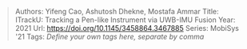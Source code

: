 > Authors: Yifeng Cao, Ashutosh Dhekne, Mostafa Ammar
> Title: ITrackU: Tracking a Pen-like Instrument via UWB-IMU Fusion
> Year: 2021
> Url: https://doi.org/10.1145/3458864.3467885
> Series: MobiSys '21
> Tags: *Define your own tags here, separate by comma*